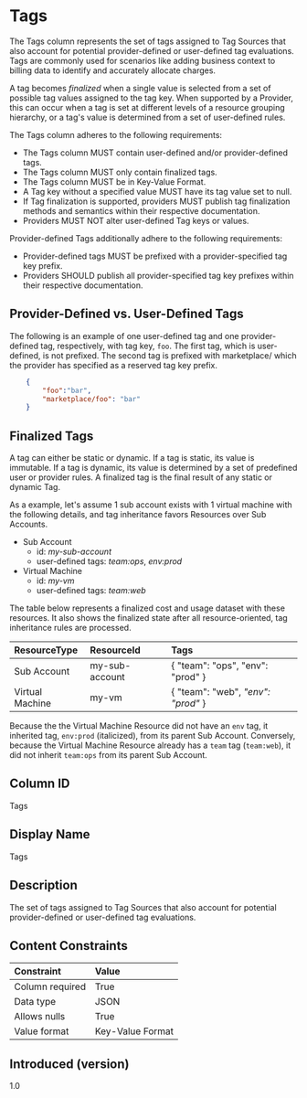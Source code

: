 # Tags

The Tags column represents the set of tags assigned to Tag Sources that also account for potential provider-defined or user-defined tag evaluations.  Tags are commonly used for scenarios like adding business context to billing data to identify and accurately allocate charges.

A tag becomes *finalized* when a single value is selected from a set of possible tag values assigned to the tag key.  When supported by a Provider, this can occur when a tag is set at different levels of a resource grouping hierarchy, or a tag's value is determined from a set of user-defined rules.

The Tags column adheres to the following requirements:

* The Tags column MUST contain user-defined and/or provider-defined tags.
* The Tags column MUST only contain finalized tags.
* The Tags column MUST be in Key-Value Format.
* A Tag key without a specified value MUST have its tag value set to null.
* If Tag finalization is supported, providers MUST publish tag finalization methods and semantics within their respective documentation.
* Providers MUST NOT alter user-defined Tag keys or values.

Provider-defined Tags additionally adhere to the following requirements:

* Provider-defined tags MUST be prefixed with a provider-specified tag key prefix.
* Providers SHOULD publish all provider-specified tag key prefixes within their respective documentation.

## Provider-Defined vs. User-Defined Tags

The following is an example of one user-defined tag and one provider-defined tag, respectively, with tag key, `foo`.  The first tag, which is user-defined, is not prefixed. The second tag is prefixed with marketplace/ which the provider has specified as a reserved tag key prefix.

```json
    {
        "foo":"bar",
        "marketplace/foo": "bar"
    }
```

## Finalized Tags

A tag can either be static or dynamic. If a tag is static, its value is immutable. If a tag is dynamic, its value is determined by a set of predefined user or provider rules. A finalized tag is the final result of any static or dynamic Tag.

As a example, let's assume 1 sub account exists with 1 virtual machine with the following details, and tag inheritance favors Resources over Sub Accounts.

* Sub Account
  * id: *my-sub-account*
  * user-defined tags: *team:ops*, *env:prod*
* Virtual Machine
  * id: *my-vm*
  * user-defined tags: *team:web*

The table below represents a finalized cost and usage dataset with these resources.  It also shows the finalized state after all resource-oriented, tag inheritance rules are processed.

| ResourceType    | ResourceId     | Tags                                        |
| :---------------| :--------------| :-------------------------------------------|
| Sub Account     | my-sub-account | { "team": "ops", "env": "prod" }            |
| Virtual Machine | my-vm          | { "team": "web", *"env": "prod"* }          |

Because the the Virtual Machine Resource did not have an `env` tag, it inherited tag, `env:prod` (italicized), from its parent Sub Account.  Conversely, because the Virtual Machine Resource already has a `team` tag (`team:web`), it did not inherit `team:ops` from its parent Sub Account.

## Column ID

Tags

## Display Name

Tags

## Description

The set of tags assigned to Tag Sources that also account for potential provider-defined or user-defined tag evaluations.

## Content Constraints

|    Constraint   |      Value       |
|:----------------|:-----------------|
| Column required | True             |
| Data type       | JSON             |
| Allows nulls    | True             |
| Value format    | Key-Value Format |

## Introduced (version)

1.0
